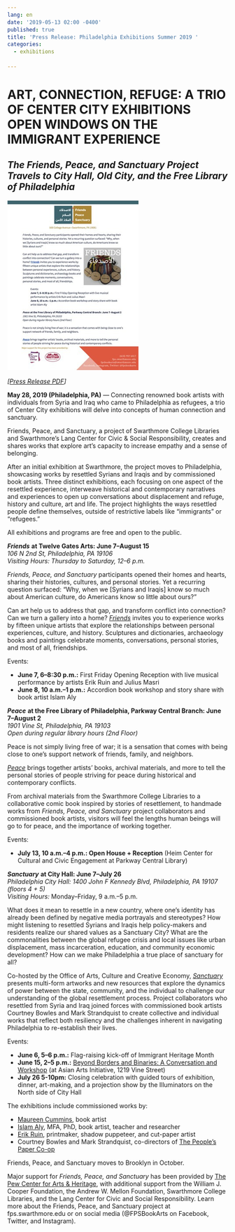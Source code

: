 ```yaml
---
lang: en
date: '2019-05-13 02:00 -0400'
published: true
title: 'Press Release: Philadelphia Exhibitions Summer 2019 '
categories:
  - exhibitions

---
```

# ART, CONNECTION, REFUGE: A TRIO OF CENTER CITY EXHIBITIONS OPEN WINDOWS ON THE IMMIGRANT EXPERIENCE
## *The Friends, Peace, and Sanctuary Project Travels to City Hall, Old City, and the Free Library of Philadelphia*

[![press release thumbnail](/assets/images/cc-press-release-thumb.jpg)](/assets/20190528-FPS-Press-Release.pdf)

*[[Press Release PDF](/assets/20190528-FPS-Press-Release.pdf)]*


**May 28, 2019 (Philadelphia, PA)** — Connecting renowned book artists with individuals from Syria and Iraq who came to Philadelphia as refugees, a trio of Center City exhibitions will delve into concepts of human connection and sanctuary. 

Friends, Peace, and Sanctuary, a project of Swarthmore College Libraries and Swarthmore’s Lang Center for Civic & Social Responsibility, creates and shares works that explore art’s capacity to increase empathy and a sense of belonging. 

After an initial exhibition at Swarthmore, the project moves to Philadelphia, showcasing works by resettled Syrians and Iraqis and by commissioned book artists. Three distinct exhibitions, each focusing on one aspect of the resettled experience, interweave historical and contemporary narratives and experiences to open up conversations about displacement and refuge, history and culture, art and life. The project highlights the ways resettled people define themselves, outside of restrictive labels like “immigrants” or “refugees.”

All exhibitions and programs are free and open to the public.


**_Friends_** **at Twelve Gates Arts: June 7–August 15**<br/>
_106 N 2nd St, Philadelphia, PA 19106_<br/>
_Visiting Hours: Thursday to Saturday, 12–6 p.m._<br/>


_Friends, Peace, and Sanctuary_ participants opened their homes and hearts, sharing their histories, cultures, and personal stories. Yet a recurring question surfaced: “Why, when we [Syrians and Iraqis] know so much about American culture, do Americans know so little about ours?” 

Can art help us to address that gap, and transform conflict into connection? Can we turn a gallery into a home? [_Friends_](http://fps.swarthmore.edu/exhibitions/friends/) invites you to experience works by fifteen unique artists that explore the relationships between personal experiences, culture, and history.  Sculptures and dictionaries, archaeology books and paintings celebrate moments, conversations, personal stories, and most of all, friendships.

Events: 
- **June 7, 6–8:30 p.m.:** First Friday Opening Reception with live musical performance by artists Erik Ruin and Julius Masri
- **June 8, 10 a.m.–1 p.m.:** Accordion book workshop and story share with book artist Islam Aly


**_Peace_** **at the Free Library of Philadelphia, Parkway Central Branch: June 7–August 2**<br/>
_1901 Vine St, Philadelphia, PA 19103_<br/>
_Open during regular library hours (2nd Floor)_


Peace is not simply living free of war; it is a sensation that comes with being close to one’s support network of friends, family, and neighbors.

[_Peace_](http://fps.swarthmore.edu/exhibitions/peace/) brings together artists’ books, archival materials, and more to tell the personal stories of people striving for peace during historical and contemporary conflicts.

From archival materials from the Swarthmore College Libraries to a collaborative comic book inspired by stories of resettlement, to handmade works from _Friends, Peace, and Sanctuary_ project collaborators and commissioned book artists, visitors will feel the lengths human beings will go to for peace, and the importance of working together.

Events:
- **July 13, 10 a.m.–4 p.m.: Open House + Reception** (Heim Center for Cultural and Civic Engagement at Parkway Central Library)

**_Sanctuary_** **at City Hall: June 7–July 26**<br/>
_Philadelphia City Hall: 1400 John F Kennedy Blvd, Philadelphia, PA 19107 (floors 4 + 5)_<br/>
_Visiting Hours:_ Monday–Friday, 9 a.m.–5 p.m.<br/>

What does it mean to resettle in a new country, where one’s identity has already been defined by negative media portrayals and stereotypes? How might listening to resettled Syrians and Iraqis help policy-makers and residents realize our shared values as a Sanctuary City? What are the commonalities between the global refugee crisis and local issues like urban displacement, mass incarceration, education, and community economic development? How can we make Philadelphia a true place of sanctuary for all?

Co-hosted by the Office of Arts, Culture and Creative Economy, [_Sanctuary_](http://fps.swarthmore.edu/exhibitions/sanctuary/) presents multi-form artworks and new resources that explore the dynamics of power between the state, community, and the individual to challenge our understanding of the global resettlement process. Project collaborators who resettled from Syria and Iraq joined forces with commissioned book artists Courtney Bowles and Mark Strandquist to create collective and individual works that reflect both resiliency and the challenges inherent in navigating Philadelphia to re-establish their lives.

Events:
- **June 6, 5–6 p.m.:** Flag-raising kick-off of Immigrant Heritage Month
- **June 15, 2–5 p.m.:** [Beyond Borders and Binaries: A Conversation and Workshop](https://www.facebook.com/events/455654898524386/) (at Asian Arts Initiative, 1219 Vine Street)
- **July 26 5-10pm:** Closing celebration with guided tours of exhibition, dinner, art-making, and a projection show by the Illuminators on the North side of City Hall

The exhibitions include commissioned works by:
- [Maureen Cummins](http://maureencummins.com/), book artist
- [Islam Aly](https://www.islamaly.com/), MFA, PhD, book artist, teacher and researcher
- [Erik Ruin](https://erikruin.info/), printmaker, shadow puppeteer, and cut-paper artist
- Courtney Bowles and Mark Strandquist, co-directors of [The People’s Paper Co-op](http://peoplespaperco-op.weebly.com/)

Friends, Peace, and Sanctuary moves to Brooklyn in October.


Major support for _Friends, Peace, and Sanctuary_ has been provided by [The Pew Center for Arts & Heritage](https://www.pewcenterarts.org/), with additional support from the William J. Cooper Foundation, the Andrew W. Mellon Foundation, Swarthmore College Libraries, and the Lang Center for Civic and Social Responsibility. Learn more about the Friends, Peace, and Sanctuary project at fps.swarthmore.edu or on social media (@FPSBookArts on Facebook, Twitter, and Instagram).
